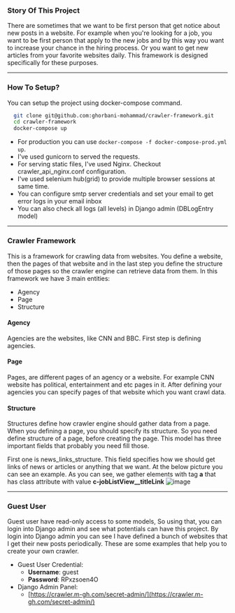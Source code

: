 ### Story Of This Project
There are sometimes that we want to be first person that get notice about new posts in a website. For example when you're looking for a job, you want to be first person that apply to the new jobs and by this way you want to increase your chance in the hiring process. Or you want to get new articles from your favorite websites daily. This framework is designed specifically for these purposes.

---
### How To Setup?
You can setup the project using docker-compose command.
```bash
  git clone git@github.com:ghorbani-mohammad/crawler-framework.git
  cd crawler-framework
  docker-compose up
```
- For production you can use ```docker-compose -f docker-compose-prod.yml up```. 
- I've used gunicorn to served the requests.
- For serving static files, I've used Nginx. Checkout crawler_api_nginx.conf configuration.
- I've used selenium hub(grid) to provide multiple browser sessions at same time.
- You can configure smtp server credentials and set your email to get error logs in your email inbox
- You can also check all logs (all levels) in Django admin (DBLogEntry model)

---
### Crawler Framework
This is a framework for crawling data from websites. You define a website, then the pages of that website and in the last step you define the structure of those pages so the crawler engine can retrieve data from them. In this framework we have 3 main entities:
  - Agency
  - Page
  - Structure
#### Agency
Agencies are the websites, like CNN and BBC. First step is defining agencies.

#### Page
Pages, are different pages of an agency or a website. For example CNN website has political, entertainment and etc pages in it. After defining your agencies you can specify pages of that website which you want crawl data.

#### Structure
Structures define how crawler engine should gather data from a page. When you defining a page, you should specify its structure.
So you need define structure of a page, before creating the page. This model has three important fields that probably you need fill those.

First one is news_links_structure. This field specifies how we should get links of news or articles or anything that we want. At the below picture you can see an example. As you can see, we gather elements with tag **a** that has class attribute with value **c-jobListView__titleLink**
![image](https://user-images.githubusercontent.com/12118217/186157990-260c1c86-0ebf-4859-8d32-018d1551f028.png)

---
### Guest User
Guest user have read-only access to some models, So using that, you can login into Django admin and 
see what potentials can have this project. By login into Django admin you can see I have defined a bunch
of websites that I get their new posts periodically. These are some examples that help you to create your
own crawler.

- Guest User Credential:
  * **Username**: guest
  * **Password**: RPxzsoen4O
- Django Admin Panel:
  * [https://crawler.m-gh.com/secret-admin/](https://crawler.m-gh.com/secret-admin/)


